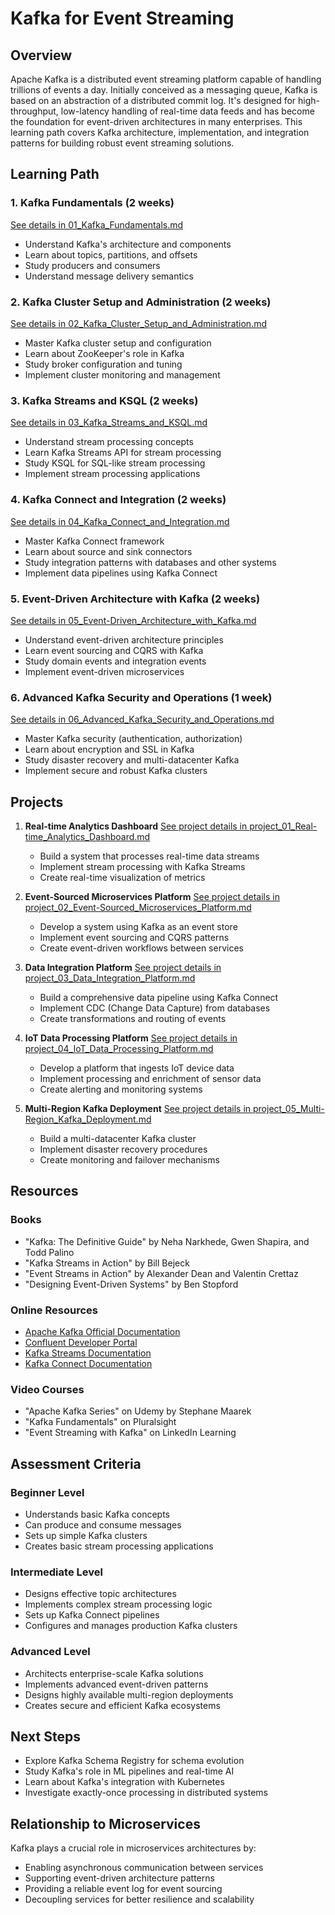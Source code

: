 # Kafka for Event Streaming

## Overview
Apache Kafka is a distributed event streaming platform capable of handling trillions of events a day. Initially conceived as a messaging queue, Kafka is based on an abstraction of a distributed commit log. It's designed for high-throughput, low-latency handling of real-time data feeds and has become the foundation for event-driven architectures in many enterprises. This learning path covers Kafka architecture, implementation, and integration patterns for building robust event streaming solutions.

## Learning Path

### 1. Kafka Fundamentals (2 weeks)
[See details in 01_Kafka_Fundamentals.md](06_Kafka_Event_Streaming/01_Kafka_Fundamentals.md)
- Understand Kafka's architecture and components
- Learn about topics, partitions, and offsets
- Study producers and consumers
- Understand message delivery semantics

### 2. Kafka Cluster Setup and Administration (2 weeks)
[See details in 02_Kafka_Cluster_Setup_and_Administration.md](06_Kafka_Event_Streaming/02_Kafka_Cluster_Setup_and_Administration.md)
- Master Kafka cluster setup and configuration
- Learn about ZooKeeper's role in Kafka
- Study broker configuration and tuning
- Implement cluster monitoring and management

### 3. Kafka Streams and KSQL (2 weeks)
[See details in 03_Kafka_Streams_and_KSQL.md](06_Kafka_Event_Streaming/03_Kafka_Streams_and_KSQL.md)
- Understand stream processing concepts
- Learn Kafka Streams API for stream processing
- Study KSQL for SQL-like stream processing
- Implement stream processing applications

### 4. Kafka Connect and Integration (2 weeks)
[See details in 04_Kafka_Connect_and_Integration.md](06_Kafka_Event_Streaming/04_Kafka_Connect_and_Integration.md)
- Master Kafka Connect framework
- Learn about source and sink connectors
- Study integration patterns with databases and other systems
- Implement data pipelines using Kafka Connect

### 5. Event-Driven Architecture with Kafka (2 weeks)
[See details in 05_Event-Driven_Architecture_with_Kafka.md](06_Kafka_Event_Streaming/05_Event-Driven_Architecture_with_Kafka.md)
- Understand event-driven architecture principles
- Learn event sourcing and CQRS with Kafka
- Study domain events and integration events
- Implement event-driven microservices

### 6. Advanced Kafka Security and Operations (1 week)
[See details in 06_Advanced_Kafka_Security_and_Operations.md](06_Kafka_Event_Streaming/06_Advanced_Kafka_Security_and_Operations.md)
- Master Kafka security (authentication, authorization)
- Learn about encryption and SSL in Kafka
- Study disaster recovery and multi-datacenter Kafka
- Implement secure and robust Kafka clusters

## Projects

1. **Real-time Analytics Dashboard**
   [See project details in project_01_Real-time_Analytics_Dashboard.md](06_Kafka_Event_Streaming/project_01_Real-time_Analytics_Dashboard.md)
   - Build a system that processes real-time data streams
   - Implement stream processing with Kafka Streams
   - Create real-time visualization of metrics

2. **Event-Sourced Microservices Platform**
   [See project details in project_02_Event-Sourced_Microservices_Platform.md](06_Kafka_Event_Streaming/project_02_Event-Sourced_Microservices_Platform.md)
   - Develop a system using Kafka as an event store
   - Implement event sourcing and CQRS patterns
   - Create event-driven workflows between services

3. **Data Integration Platform**
   [See project details in project_03_Data_Integration_Platform.md](06_Kafka_Event_Streaming/project_03_Data_Integration_Platform.md)
   - Build a comprehensive data pipeline using Kafka Connect
   - Implement CDC (Change Data Capture) from databases
   - Create transformations and routing of events

4. **IoT Data Processing Platform**
   [See project details in project_04_IoT_Data_Processing_Platform.md](06_Kafka_Event_Streaming/project_04_IoT_Data_Processing_Platform.md)
   - Develop a platform that ingests IoT device data
   - Implement processing and enrichment of sensor data
   - Create alerting and monitoring systems

5. **Multi-Region Kafka Deployment**
   [See project details in project_05_Multi-Region_Kafka_Deployment.md](06_Kafka_Event_Streaming/project_05_Multi-Region_Kafka_Deployment.md)
   - Build a multi-datacenter Kafka cluster
   - Implement disaster recovery procedures
   - Create monitoring and failover mechanisms

## Resources

### Books
- "Kafka: The Definitive Guide" by Neha Narkhede, Gwen Shapira, and Todd Palino
- "Kafka Streams in Action" by Bill Bejeck
- "Event Streams in Action" by Alexander Dean and Valentin Crettaz
- "Designing Event-Driven Systems" by Ben Stopford

### Online Resources
- [Apache Kafka Official Documentation](https://kafka.apache.org/documentation/)
- [Confluent Developer Portal](https://developer.confluent.io/)
- [Kafka Streams Documentation](https://kafka.apache.org/documentation/streams/)
- [Kafka Connect Documentation](https://kafka.apache.org/documentation/#connect)

### Video Courses
- "Apache Kafka Series" on Udemy by Stephane Maarek
- "Kafka Fundamentals" on Pluralsight
- "Event Streaming with Kafka" on LinkedIn Learning

## Assessment Criteria

### Beginner Level
- Understands basic Kafka concepts
- Can produce and consume messages
- Sets up simple Kafka clusters
- Creates basic stream processing applications

### Intermediate Level
- Designs effective topic architectures
- Implements complex stream processing logic
- Sets up Kafka Connect pipelines
- Configures and manages production Kafka clusters

### Advanced Level
- Architects enterprise-scale Kafka solutions
- Implements advanced event-driven patterns
- Designs highly available multi-region deployments
- Creates secure and efficient Kafka ecosystems

## Next Steps
- Explore Kafka Schema Registry for schema evolution
- Study Kafka's role in ML pipelines and real-time AI
- Learn about Kafka's integration with Kubernetes
- Investigate exactly-once processing in distributed systems

## Relationship to Microservices

Kafka plays a crucial role in microservices architectures by:
- Enabling asynchronous communication between services
- Supporting event-driven architecture patterns
- Providing a reliable event log for event sourcing
- Decoupling services for better resilience and scalability
